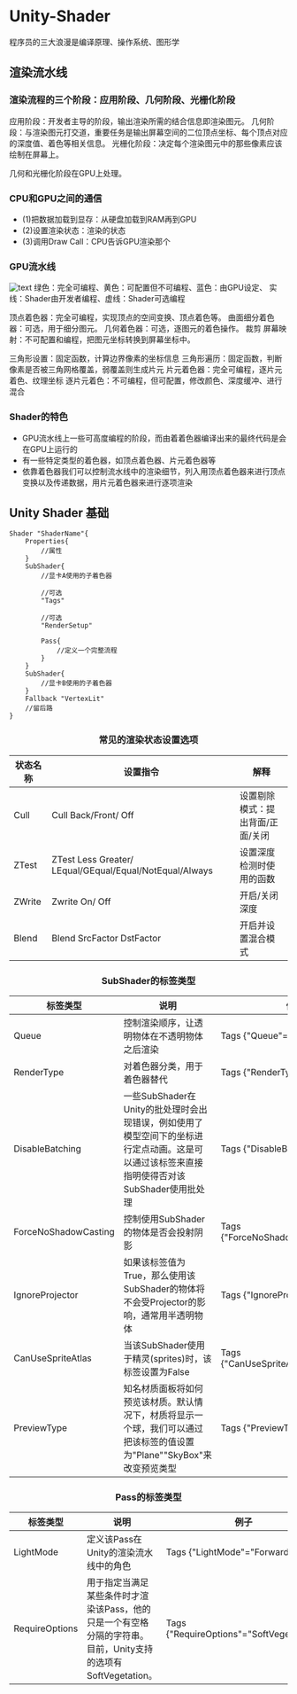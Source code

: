# Unity-Shader
程序员的三大浪漫是编译原理、操作系统、图形学

## 渲染流水线
### 渲染流程的三个阶段：应用阶段、几何阶段、光栅化阶段

应用阶段：开发者主导的阶段，输出渲染所需的结合信息即渲染图元。
几何阶段：与渲染图元打交道，重要任务是输出屏幕空间的二位顶点坐标、每个顶点对应的深度值、着色等相关信息。
光栅化阶段：决定每个渲染图元中的那些像素应该绘制在屏幕上。

几何和光栅化阶段在GPU上处理。

### CPU和GPU之间的通信
- (1)把数据加载到显存：从硬盘加载到RAM再到GPU
- (2)设置渲染状态：渲染的状态
- (3)调用Draw Call：CPU告诉GPU渲染那个

### GPU流水线

![text](http://q59qahcgi.bkt.clouddn.com/IMG_0061%2820200222-124110%29.PNG)
绿色：完全可编程、黄色：可配置但不可编程、蓝色：由GPU设定、
实线：Shader由开发者编程、虚线：Shader可选编程

顶点着色器：完全可编程，实现顶点的空间变换、顶点着色等。
曲面细分着色器：可选，用于细分图元。
几何着色器：可选，逐图元的着色操作。
裁剪
屏幕映射：不可配置和编程，把图元坐标转换到屏幕坐标中。

三角形设置：固定函数，计算边界像素的坐标信息
三角形遍历：固定函数，判断像素是否被三角网格覆盖，弱覆盖则生成片元
片元着色器：完全可编程，逐片元着色、纹理坐标
逐片元着色：不可编程，但可配置，修改颜色、深度缓冲、进行混合 

### Shader的特色
- GPU流水线上一些可高度编程的阶段，而由着着色器编译出来的最终代码是会在GPU上运行的
- 有一些特定类型的着色器，如顶点着色器、片元着色器等
- 依靠着色器我们可以控制流水线中的渲染细节，列入用顶点着色器来进行顶点变换以及传递数据，用片元着色器来进行逐项渲染


## Unity Shader 基础

```
Shader "ShaderName"{
    Properties{
        //属性
    }
    SubShader{
        //显卡A使用的子着色器

        //可选
        "Tags"

        //可选
        "RenderSetup"

        Pass{
            //定义一个完整流程
        }
    }
    SubShader{
        //显卡B使用的子着色器
    }
    Fallback "VertexLit"
    //留后路
}
```

### <center>常见的渲染状态设置选项</center>

状态名称|设置指令|解释
|----- | -----|------
Cull|Cull Back/Front/ Off|设置剔除模式：提出背面/正面/关闭
ZTest|ZTest Less Greater/ LEqual/GEqual/Equal/NotEqual/Always|设置深度检测时使用的函数
ZWrite|Zwrite On/ Off|开启/关闭深度
Blend|Blend SrcFactor DstFactor|开启并设置混合模式

### <center>SubShader的标签类型</center>

标签类型|说明|例子
|--|--|--
Queue|控制渲染顺序，让透明物体在不透明物体之后渲染|Tags {"Queue"="Transparent"}
RenderType|对着色器分类，用于着色器替代|Tags {"RenderType"="Opaque"}
DisableBatching|一些SubShader在Unity的批处理时会出现错误，例如使用了模型空间下的坐标进行定点动画。这是可以通过该标签来直接指明使得否对该SubShader使用批处理|Tags {"DisableBatching"="True"}
ForceNoShadowCasting|控制使用SubShader的物体是否会投射阴影|Tags {"ForceNoShadowCasting"="True"}
IgnoreProjector|如果该标签值为True，那么使用该SubShader的物体将不会受Projector的影响，通常用半透明物体|Tags {"IgnoreProjector"="True"}
CanUseSpriteAtlas|当该SubShader使用于精灵(sprites)时，该标签设置为False|Tags {"CanUseSpriteAtlas"="False"}
PreviewType|知名材质面板将如何预览该材质。默认情况下，材质将显示一个球，我们可以通过把该标签的值设置为"Plane""SkyBox"来改变预览类型|Tags {"PreviewType"="Plane"}

### <center>Pass的标签类型</center>

标签类型|说明|例子
|--|--|--
LightMode|定义该Pass在Unity的渲染流水线中的角色|Tags {"LightMode"="ForwardBase"}
RequireOptions|用于指定当满足某些条件时才渲染该Pass，他的只是一个有空格分隔的字符串。目前，Unity支持的选项有SoftVegetation。|Tags {"RequireOptions"="SoftVegetation"}